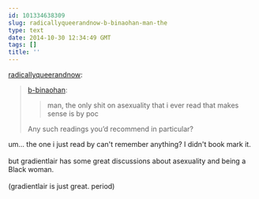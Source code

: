 ```yaml
---
id: 101334638309
slug: radicallyqueerandnow-b-binaohan-man-the
type: text
date: 2014-10-30 12:34:49 GMT
tags: []
title: ''
---
```

<p><a href="http://radicallyqueerandnow.tumblr.com/post/101299049487" class="tumblr_blog">radicallyqueerandnow</a>:</p>

<blockquote><p><a href="http://xd.binaohan.org/post/101220778419/man-the-only-shit-on-asexuality-that-i-ever-read" class="tumblr_blog">b-binaohan</a>:</p>

<blockquote><p>man, the only shit on asexuality that i ever read that makes sense is by poc</p></blockquote>

<p>Any such readings you&#8217;d recommend in particular?</p></blockquote>

<p>um... the one i just read by can't remember anything? I didn't book mark it.<br/><br/>but gradientlair has some great discussions about asexuality and being a Black woman.<br/><br/>(gradientlair is just great. period)</p>